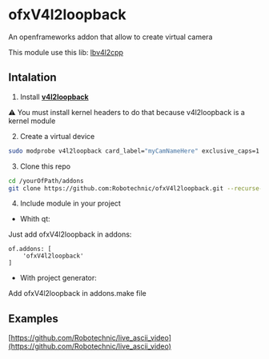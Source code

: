 # ofxV4l2loopback

An openframeworks addon that allow to create virtual camera

This module use this lib:
[lbv4l2cpp](https://github.com/mpromonet/libv4l2cpp/tree/c165469e94521b767b548c2b34dcbb57a027bb01$)


## Intalation

1. Install **[v4l2loopback](https://github.com/umlaeute/v4l2loopback)**

⚠️ You must install kernel headers to do that because v4l2loopback is a kernel module

2. Create a virtual device
```sh
sudo modprobe v4l2loopback card_label="myCamNameHere" exclusive_caps=1
```

3. Clone this repo
```sh
cd /yourOfPath/addons
git clone https://github.com:Robotechnic/ofxV4l2loopback.git --recurse-submodules -j8
```

4. Include module in your project

* Whith qt:

Just add ofxV4l2loopback in addons:
```qbs
of.addons: [
    'ofxV4l2loopback'
]
```

* With project generator:

Add ofxV4l2loopback in addons.make file

## Examples

[https://github.com/Robotechnic/live_ascii_video](https://github.com/Robotechnic/live_ascii_video)
